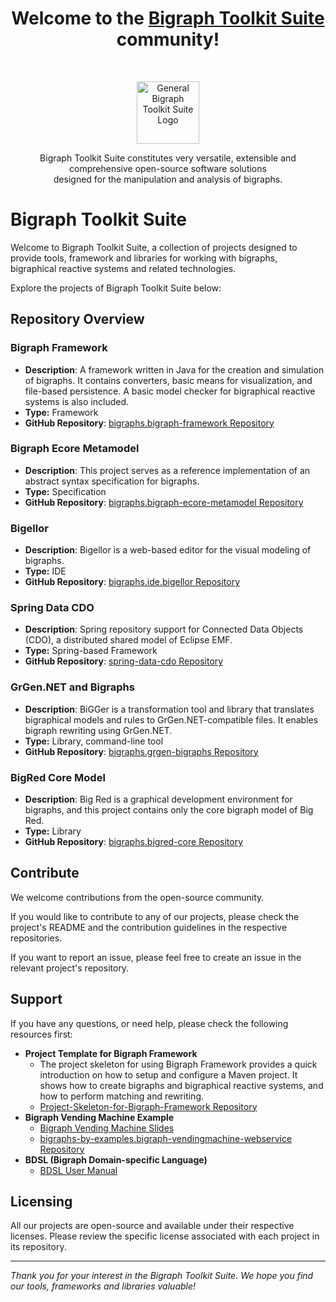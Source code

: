 <h1 align="center">Welcome to the <a href="https://www.bigraphs.org">Bigraph Toolkit Suite</a> community!</h1><br>

<p align="center">
  <a href="https://www.bigraphs.org">
    <img src="https://bigraphs.org/img/logos/bigraph-suite-logo.png" width="100" alt="General Bigraph Toolkit Suite Logo">
  </a>
</p>
<p align="center">
Bigraph Toolkit Suite constitutes very versatile, extensible and comprehensive open-source software solutions <br> designed for the manipulation and analysis of bigraphs.
</p>



# Bigraph Toolkit Suite

Welcome to Bigraph Toolkit Suite, a collection of projects designed to provide tools, framework and libraries for working with bigraphs, bigraphical reactive systems and related technologies. 

Explore the projects of Bigraph Toolkit Suite below:

## Repository Overview

### Bigraph Framework

- **Description**: A framework written in Java for the creation and simulation of bigraphs. It contains converters, basic means for visualization, and file-based persistence. A basic model checker for bigraphical reactive systems is also included.
- **Type:** Framework
- **GitHub Repository**: [bigraphs.bigraph-framework Repository](https://github.com/bigraph-toolkit-suite/bigraphs.bigraph-framework)

### Bigraph Ecore Metamodel

- **Description**: This project serves as a reference implementation of an abstract syntax specification for bigraphs.
- **Type:** Specification
- **GitHub Repository**: [bigraphs.bigraph-ecore-metamodel Repository](https://github.com/bigraph-toolkit-suite/bigraphs.bigraph-ecore-metamodel)

### Bigellor

- **Description**: Bigellor is a web-based editor for the visual modeling of bigraphs.
- **Type:** IDE
- **GitHub Repository**: [bigraphs.ide.bigellor Repository](https://github.com/bigraph-toolkit-suite/bigraphs.ide.bigellor)

### Spring Data CDO

- **Description**: Spring repository support for Connected Data Objects (CDO), a distributed shared model of Eclipse EMF.
- **Type:** Spring-based Framework
- **GitHub Repository**: [spring-data-cdo Repository](https://github.com/bigraph-toolkit-suite/spring-data-cdo)

### GrGen.NET  and Bigraphs

- **Description**: BiGGer is a transformation tool and library that translates bigraphical models and rules to GrGen.NET-compatible files. It enables bigraph rewriting using GrGen.NET.
- **Type:** Library, command-line tool
- **GitHub Repository**: [bigraphs.grgen-bigraphs Repository](https://github.com/bigraph-toolkit-suite/bigraphs.grgen-bigraphs)

### BigRed Core Model
- **Description**: Big Red is a graphical development environment for bigraphs, and this project contains only the core bigraph model of Big Red.
- **Type:** Library
- **GitHub Repository**: [bigraphs.bigred-core Repository](https://github.com/bigraph-toolkit-suite/bigraphs.bigred-core)


## Contribute

We welcome contributions from the open-source community. 

If you would like to contribute to any of our projects, please check the project's README and the contribution guidelines in the respective repositories.

If you want to report an issue, please feel free to create an issue in the relevant project's repository.

## Support

If you have any questions, or need help, please check the following resources first:

- **Project Template for Bigraph Framework**
  - The project skeleton for using Bigraph Framework provides a quick introduction on how to setup and configure a Maven project. It shows how to create bigraphs and bigraphical reactive systems, and how to perform matching and rewriting.
  - [Project-Skeleton-for-Bigraph-Framework Repository](https://github.com/bigraph-toolkit-suite/Project-Skeleton-for-Bigraph-Framework)
- **Bigraph Vending Machine Example**
  - [Bigraph Vending Machine Slides](https://d-nb.info/128701478X/34)
  - [bigraphs-by-examples.bigraph-vendingmachine-webservice Repository]([bigraphs-by-examples.bigraph-vendingmachine-webservice](https://github.com/bigraph-toolkit-suite/bigraphs-by-examples.bigraph-vendingmachine-webservice))
- **BDSL (Bigraph Domain-specific Language)**
  - [BDSL User Manual](https://nbn-resolving.org/urn:nbn:de:bsz:14-qucosa2-752170)

## Licensing

All our projects are open-source and available under their respective licenses. 
Please review the specific license associated with each project in its repository.



----



*Thank you for your interest in the Bigraph Toolkit Suite. We hope you find our tools, frameworks and libraries valuable!*
